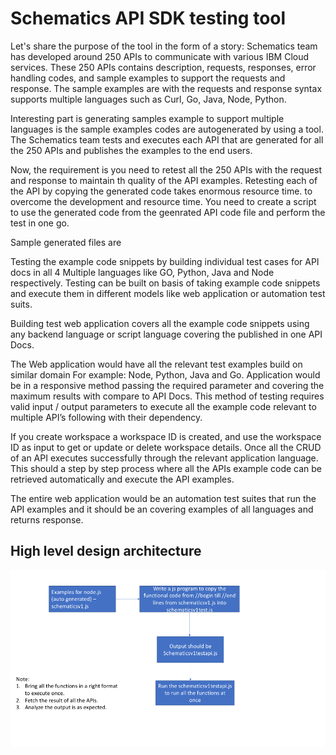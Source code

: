 # Schematics API SDK testing tool

Let's share the purpose of the tool in the form of a story: Schematics team has developed around 250 APIs to communicate with various IBM Cloud services. These 250 APIs contains description, requests, responses, error handling codes, and sample examples to support the requests and response. The sample examples are with the requests and response syntax supports multiple languages such as Curl, Go, Java, Node, Python.

Interesting part is generating samples example to support multiple languages is the sample examples codes are autogenerated by using a tool. The Schematics team tests and executes each API that are generated for all the 250 APIs and publishes the examples to the end users.

Now, the requirement is you need to retest all the 250 APIs with the request and response to maintain th quality of the API examples. Retesting each of the API by copying the generated code takes enormous resource time. to overcome the development and resource time. You need to create a script to use the generated code from the geenrated API code file and perform the test in one go.

Sample generated files are




Testing the example code snippets by building individual test cases for API docs in all 4 Multiple languages like GO, Python, Java and Node respectively. Testing can be built on basis of  taking example code snippets and execute them in different models like web application or automation test suits.

Building test web application covers all the example code snippets using any backend language or script language covering the published in one API Docs. 

The Web application would have all the relevant test examples build on similar domain For example: Node, Python, Java and Go. Application would be in a responsive method passing the required parameter and covering the maximum results with compare to API Docs. This method of testing requires valid input / output parameters to execute all the example code relevant to multiple API’s following with their dependency. 

If you create workspace a workspace ID is created, and use the workspace ID as input to get or update or delete workspace details. Once all the CRUD of an API executes successfully through the relevant application language. This should a step by step process where all the APIs example code can be retrieved automatically and execute the API examples.

The entire web application would be an automation test suites that run the API examples and it should be an covering examples of all languages and returns response.

## High level design architecture

![High level design flow](/doc/images/apisdkdesign.png)
